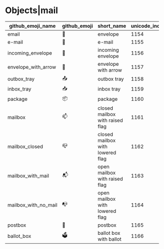 # Objects|mail

|github_emoji_name|github_emoji|short_name|unicode_index|
|---|---|---|---|
|email|:email:|envelope|1154|
|e-mail|:e-mail:|e-mail|1155|
|incoming_envelope|:incoming_envelope:|incoming envelope|1156|
|envelope_with_arrow|:envelope_with_arrow:|envelope with arrow|1157|
|outbox_tray|:outbox_tray:|outbox tray|1158|
|inbox_tray|:inbox_tray:|inbox tray|1159|
|package|:package:|package|1160|
|mailbox|:mailbox:|closed mailbox with raised flag|1161|
|mailbox_closed|:mailbox_closed:|closed mailbox with lowered flag|1162|
|mailbox_with_mail|:mailbox_with_mail:|open mailbox with raised flag|1163|
|mailbox_with_no_mail|:mailbox_with_no_mail:|open mailbox with lowered flag|1164|
|postbox|:postbox:|postbox|1165|
|ballot_box|:ballot_box:|ballot box with ballot|1166|
